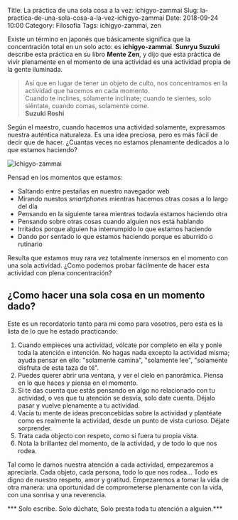 Title: La práctica de una sola cosa a la vez: ichigyo-zammai
Slug: la-practica-de-una-sola-cosa-a-la-vez-ichigyo-zammai
Date: 2018-09-24 10:00
Category: Filosofía
Tags: ichigyo-zammai, zen



Existe un término en japonés que básicamente significa que la concentración total en un solo acto: es **ichigyo-zammai**. **Sunryu Suzuki** describe esta práctica en su libro **Mente Zen**, y dijo que esta práctica de vivir plenamente en el momento de una actividad es una actividad propia de la gente iluminada.

> Así que en lugar de tener un objeto de culto, nos concentramos en la actividad que hacemos en cada momento.  
> Cuando te inclines, sólamente inclínate; cuando te sientes, solo siéntate, cuando comas, solamente come.  
> **Suzuki Roshi**

Según el maestro, cuando hacemos una actividad solamente, expresamos nuestra auténtica naturaleza. Es una idea preciosa, pero es más fácil de decir que de hacer. ¿Cuantas veces no estamos plenamente dedicados a lo que estamos haciendo?

![Ichigyo-zammai]({static}/images/ichigyo-zammai.jpg)

Pensad en los momentos que estamos:

* Saltando entre pestañas en nuestro navegador web
* Mirando nuestos *smartphones* mientras hacemos otras cosas a lo largo del día
* Pensando en la siguiente tarea mientras todavía estamos haciendo otra
* Pensando sobre otras cosas cuando alguien nos está hablando
* Irritados porque alguien ha interrumpido lo que estamos haciendo
* Dando por sentado lo que estamos haciendo porque es aburrido o rutinario

Resulta que estamos muy rara vez totalmente inmersos en el momento con una sola actividad. ¿Como podemos probar fácilmente de hacer esta actividad con plena concentración?

## ¿Como hacer una sola cosa en un momento dado?

Este es un recordatorio tanto para mi como para vosotros, pero esta es la lista de lo que he estado practicando:

1. Cuando empieces una actividad, vólcate por completo en ella y ponle toda la atención e intención. No hagas nada excepto la actividad misma; ayuda pensar en ello: "solamente camina", "solamente lee", "solamente disfruta de esta taza de té".
2. Puedes querer abrir una ventana, y ver el cielo en panorámica. Piensa en lo que haces y piensa en el momento.
3. Si te das cuenta que estás pensando en algo no relacionado con tu actividad, o ves que tu atención se desvía, solo date cuenta. Déjalo pasar y vuelve plenamente a tu actividad.
4. Vacía tu mente de ideas preconcebidas sobre la actividad y plantéate como es realmente la actividad, desde un punto de vista curioso. Déjate sorprender.
5. Trata cada objecto con respeto, como si fuera tu propia vista.
6. Nota la brillantez del momento, de la actividad, y de todo lo que nos rodea.

Tal como le damos nuestra atención a cada actividad, empezaremos a apreciarla. Cada objeto, cada persona, todo lo que nos rodea... Todo es digno de nuestro respeto, amor y gratitud. Empezaremos a tomar la vida de otra manera: una oportunidad de comprometerse plenamente con la vida, con una sonrisa y una reverencia.

*** Solo escribe. Solo dúchate, Solo presta toda tu atención a alguien.***
